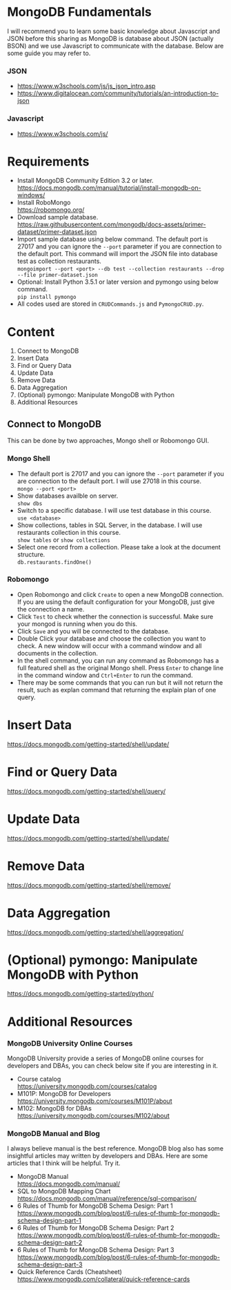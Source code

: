 # MongoDB Fundamentals

I will recommend you to learn some basic knowledge about Javascript and JSON before this sharing as MongoDB is database about JSON (actually BSON) and we use Javascript to communicate with the database. Below are some guide you may refer to.

### JSON
* https://www.w3schools.com/js/js_json_intro.asp
* https://www.digitalocean.com/community/tutorials/an-introduction-to-json

### Javascript
* https://www.w3schools.com/js/

# Requirements

* Install MongoDB Community Edition 3.2 or later.
  <br>https://docs.mongodb.com/manual/tutorial/install-mongodb-on-windows/
* Install RoboMongo
  <br>https://robomongo.org/
* Download sample database.
  <br>https://raw.githubusercontent.com/mongodb/docs-assets/primer-dataset/primer-dataset.json
* Import sample database using below command. The default port is 27017 and you can ignore the `--port` parameter if you are connection to the default port. This command will import the JSON file into database test as collection restaurants.
  <br>`mongoimport --port <port> --db test --collection restaurants --drop --file primer-dataset.json`
* Optional: Install Python 3.5.1 or later version and pymongo using below command.
  <br>`pip install pymongo`
* All codes used are stored in `CRUDCommands.js` and `PymongoCRUD.py`.

# Content
1. Connect to MongoDB
2. Insert Data
3. Find or Query Data
4. Update Data
5. Remove Data
6. Data Aggregation
7. (Optional) pymongo: Manipulate MongoDB with Python
8. Additional Resources

## Connect to MongoDB

This can be done by two approaches, Mongo shell or Robomongo GUI.

### Mongo Shell
* The default port is 27017 and you can ignore the `--port` parameter if you are connection to the default port. I will use 27018 in this course.
  <br>`mongo --port <port>`
* Show databases availble on server.
  <br>`show dbs`
* Switch to a specific database. I will use test database in this course.
  <br>`use <database>`
* Show collections, tables in SQL Server, in the database. I will use restaurants collection in this course.
  <br>`show tables` or `show collections`
* Select one record from a collection. Please take a look at the document structure.
  <br>`db.restaurants.findOne()`

### Robomongo
* Open Robomongo and click `Create` to open a new MongoDB connection. If you are using the default configuration for your MongoDB, just give the connection a name.
* Click `Test` to check whether the connection is successful. Make sure your mongod is running when you do this.
* Click `Save` and you will be connected to the database.
* Double Click your database and choose the collection you want to check. A new window will occur with a command window and all documents in the collection.
* In the shell command, you can run any command as Robomongo has a full featured shell as the original Mongo shell. Press `Enter` to change line in the command window and `Ctrl+Enter` to run the command.
* There may be some commands that you can run but it will not return the result, such as explan command that returning the explain plan of one query.

# Insert Data
https://docs.mongodb.com/getting-started/shell/update/

# Find or Query Data
https://docs.mongodb.com/getting-started/shell/query/

# Update Data
https://docs.mongodb.com/getting-started/shell/update/

# Remove Data
https://docs.mongodb.com/getting-started/shell/remove/

# Data Aggregation
https://docs.mongodb.com/getting-started/shell/aggregation/

# (Optional) pymongo: Manipulate MongoDB with Python
https://docs.mongodb.com/getting-started/python/

# Additional Resources

### MongoDB University Online Courses
MongoDB University provide a series of MongoDB online courses for developers and DBAs, you can check below site if you are interesting in it.

* Course catalog
  <br>https://university.mongodb.com/courses/catalog
* M101P: MongoDB for Developers
  <br>https://university.mongodb.com/courses/M101P/about
* M102: MongoDB for DBAs
  <br>https://university.mongodb.com/courses/M102/about
  
### MongoDB Manual and Blog

I always believe manual is the best reference. MongoDB blog also has some insightful articles may written by developers and DBAs. Here are some articles that I think will be helpful. Try it.

* MongoDB Manual
  <br>https://docs.mongodb.com/manual/
* SQL to MongoDB Mapping Chart
  <br>https://docs.mongodb.com/manual/reference/sql-comparison/
* 6 Rules of Thumb for MongoDB Schema Design: Part 1
  <br>https://www.mongodb.com/blog/post/6-rules-of-thumb-for-mongodb-schema-design-part-1
* 6 Rules of Thumb for MongoDB Schema Design: Part 2
  <br>https://www.mongodb.com/blog/post/6-rules-of-thumb-for-mongodb-schema-design-part-2
* 6 Rules of Thumb for MongoDB Schema Design: Part 3
  <br>https://www.mongodb.com/blog/post/6-rules-of-thumb-for-mongodb-schema-design-part-3
* Quick Reference Cards (Cheatsheet)
  <br>https://www.mongodb.com/collateral/quick-reference-cards
